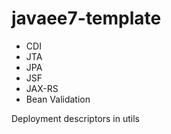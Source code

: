 javaee7-template
================
- CDI
- JTA
- JPA
- JSF
- JAX-RS
- Bean Validation

Deployment descriptors in utils